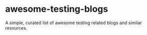 # awesome-testing-blogs
A simple, curated list of awesome testing related blogs and similar resources.

